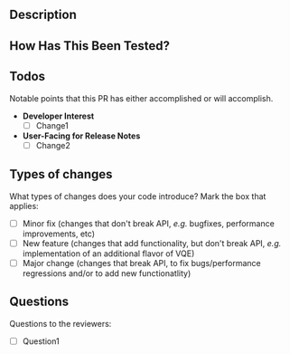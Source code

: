 <!--- 
Algorithmiq Pull Request template. Please follow the guidelines below.

* Provide a general summary of your changes in the Title above.
* Use labels to help the developers.
* Open pull request as Draft if it is a work-in-progress.
* Remove the unnecessary/irrelevant sections when opening the pull request.
-->

## Description

<!-- Describe your changes in detail. 

* Why is this change required? What problem does it solve?
* If it fixes an open issue, please link to the issue here.
-->

## How Has This Been Tested?
<!--
* Please describe in detail how you tested your changes.
* Include details of your testing environment, and the tests you ran to see how
your change affects other areas of the code, etc.
-->

<!-- Add any additional information here, remember to remove the comment lines!
## Screenshots
-->

## Todos

Notable points that this PR has either accomplished or will accomplish.
* **Developer Interest**
  <!--- Changes affecting developers -->
  - [ ] Change1
* **User-Facing for Release Notes**
  <!--- Changes affecting users and that should be added in the CHANGELOG -->
  - [ ] Change2

## Types of changes

What types of changes does your code introduce? Mark the box that applies:

- [ ] Minor fix (changes that don't break API, _e.g._ bugfixes, performance improvements, etc)
- [ ] New feature (changes that add functionality, but don't break API, _e.g._ implementation of an additional flavor of VQE)
- [ ] Major change (changes that break API, to fix bugs/performance regressions and/or to add new functionatlity)

## Questions

Questions to the reviewers:

- [ ] Question1
